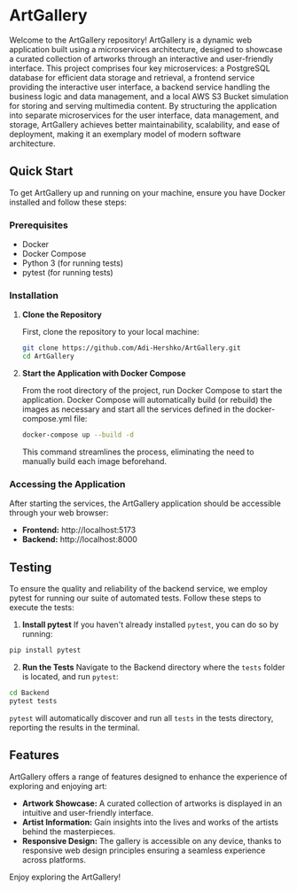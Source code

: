 # ArtGallery

Welcome to the ArtGallery repository! ArtGallery is a dynamic web application built using a microservices architecture, designed to showcase a curated collection of artworks through an interactive and user-friendly interface. This project comprises four key microservices: a PostgreSQL database for efficient data storage and retrieval, a frontend service providing the interactive user interface, a backend service handling the business logic and data management, and a local AWS S3 Bucket simulation for storing and serving multimedia content. By structuring the application into separate microservices for the user interface, data management, and storage, ArtGallery achieves better maintainability, scalability, and ease of deployment, making it an exemplary model of modern software architecture.

## Quick Start

To get ArtGallery up and running on your machine, ensure you have Docker installed and follow these steps:

### Prerequisites

- Docker
- Docker Compose
- Python 3 (for running tests)
- pytest (for running tests)

### Installation

1. **Clone the Repository**

   First, clone the repository to your local machine:

   ```bash
   git clone https://github.com/Adi-Hershko/ArtGallery.git
   cd ArtGallery
   ```


2. **Start the Application with Docker Compose**

   From the root directory of the project, run Docker Compose to start the application. Docker Compose will automatically build (or rebuild) the images as necessary and start all the services defined in the docker-compose.yml file:

   ```bash
   docker-compose up --build -d
   ```

   This command streamlines the process, eliminating the need to manually build each image beforehand.

### Accessing the Application

After starting the services, the ArtGallery application should be accessible through your web browser:

- **Frontend:** http://localhost:5173
- **Backend:** http://localhost:8000

## Testing

To ensure the quality and reliability of the backend service, we employ pytest for running our suite of automated tests. Follow these steps to execute the tests:

1. **Install pytest**
If you haven't already installed `pytest`, you can do so by running:

```bash
pip install pytest
```

2. **Run the Tests**
Navigate to the Backend directory where the `tests` folder is located, and run `pytest`:

```bash
cd Backend
pytest tests
```

`pytest` will automatically discover and run all `tests` in the tests directory, reporting the results in the terminal.

## Features

ArtGallery offers a range of features designed to enhance the experience of exploring and enjoying art:

- **Artwork Showcase:** A curated collection of artworks is displayed in an intuitive and user-friendly interface.
- **Artist Information:** Gain insights into the lives and works of the artists behind the masterpieces.
- **Responsive Design:** The gallery is accessible on any device, thanks to responsive web design principles ensuring a seamless experience across platforms.

Enjoy exploring the ArtGallery!
